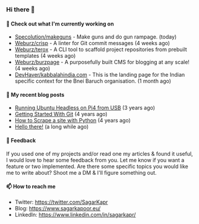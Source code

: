 ### Hi there 👋

#### 👷 Check out what I'm currently working on

- [Specolution/makeguns](https://github.com/Specolution/makeguns) - Make guns and do gun rampage. (today)
- [Weburz/crisp](https://github.com/Weburz/crisp) - A linter for Git commit messages (4 weeks ago)
- [Weburz/terox](https://github.com/Weburz/terox) - A CLI tool to scaffold project repositories from prebuilt templates (4 weeks ago)
- [Weburz/burzpage](https://github.com/Weburz/burzpage) - A purposefully built CMS for blogging at any scale! (4 weeks ago)
- [DevHaver/kabbalahindia.com](https://github.com/DevHaver/kabbalahindia.com) - This is the landing page for the Indian specific context for the Bnei Baruch organisation.  (1 month ago)


#### 📜 My recent blog posts

- [Running Ubuntu Headless on Pi4 from USB](https://www.sagarkapoor.eu/raspberry-pi4-headless-ubuntu-from-usb/) (3 years ago)
- [Getting Started With Git](https://www.sagarkapoor.eu/getting-started-with-git/) (4 years ago)
- [How to Scrape a site with Python](https://www.sagarkapoor.eu/how-to-scrape-with-python/) (4 years ago)
- [Hello there!](https://www.sagarkapoor.eu/about/) (a long while ago)


#### 💬 Feedback

If you used one of my projects and/or read one my articles & found it useful, I would love to hear some feedback from you. Let me know if you want a feature or two implemented. Are there some specific topics you would like me to write about? Shoot me a DM & I'll figure something out.

#### 📫 How to reach me

- Twitter: https://twitter.com/SagarKapr
- Blog: https://www.sagarkapoor.eu/
- LinkedIn: https://www.linkedin.com/in/sagarkapr/